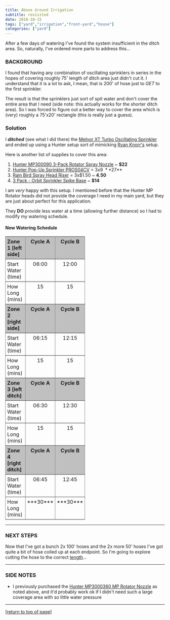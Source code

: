 ```yaml
---
title: Above Ground Irrigation
subtitle: revisited
date: 2018-10-15
tags: ["yard","irrigation","front-yard","house"]
categories: ["yard"]
---
```


After a few days of watering I've found the system insufficient in the ditch
area.  So, naturally, I've ordered more parts to address this...<!--more-->

### BACKGROUND

I found that having any combination of oscillating sprinklers in series in the
hopes of covering roughly 75' length of ditch area just didn't cut it.  I
understand that it is a lot to ask, I mean, that is 200' of hose just to *GET*
to the first sprinkler.  

The result is that the sprinklers just sort of spit water and don't cover the
entire area that I need (side note: this actually works for the shorter ditch
area).  So I was forced to figure out a better way to cover the area which is
(very) roughly a 75'x20' rectangle (this is really just a guess).

### Solution

I ***ditched*** (see what I did there) the
[Melnor XT Turbo Oscillating Sprinkler](https://amzn.to/2A4k65x) and ended up
using a Hunter setup sort of mimicking
[Ryan Knorr's](https://www.youtube.com/channel/UCGmz1qSJjvBPluouoOj1Qkg) setup.

Here is another list of supplies to cover this area:

1. [Hunter MP300090 3-Pack Rotator Spray Nozzle](https://amzn.to/2Sj0y4u) 
   ~ **$22**
2. [Hunter Pop-Up Sprinkler PROS04CV](https://amzn.to/2qd48jS) = 3x$9 ~ **$27**
3. [Rain Bird Spray Head Riser](https://amzn.to/2D3Slg9) = 3x$1.50 ~ **4.50**
4. [3 Pack - Orbit Sprinkler Spike Base](https://amzn.to/2CImeBR) ~ **$14**

I am *very* happy with this setup.  I mentioned before that the Hunter MP
Rotator heads did not provide the coverage I need in my main yard, but they are
just about perfect for this application.

They **DO** provide less water at a time (allowing further distance) so I had to
modify my watering schedule.

#### New Watering Schedule

<style type="text/css">
.tg  {border-collapse:collapse;border-spacing:0;width:50%;}
.tg td{padding:5px 5px;border-style:solid;border-width:1px;overflow:hidden;word-break:normal;border-color:grey;}
.tg th{font-weight:bold;padding:5px 5px;border-style:solid;border-width:1px;overflow:hidden;word-break:normal;border-color:grey;background-color:silver;}
.tg .tg-c3ow{border-color:inherit;text-align:center;vertical-align:top}
.tg .tg-0pky{border-color:inherit;text-align:left;vertical-align:top}
</style>
<table class="tg" align="center">
  <tr>
    <th class="tg-0pky">Zone 1 [left side]</th>
    <th class="tg-c3ow">Cycle A</th>
    <th class="tg-c3ow">Cycle B</th>
  </tr>
  <tr>
    <td class="tg-0pky">Start Water (time)</td>
    <td class="tg-c3ow">06:00</td>
    <td class="tg-c3ow">12:00</td>
  </tr>
  <tr>
    <td class="tg-0pky">How Long (mins)</td>
    <td class="tg-c3ow">15</td>
    <td class="tg-c3ow">15</td>
  </tr>
  <tr>
    <th class="tg-0pky">Zone 2 [right side]</th>
    <th class="tg-c3ow">Cycle A</th>
    <th class="tg-c3ow">Cycle B</th>
  </tr>
  <tr>
    <td class="tg-0pky">Start Water (time)</td>
    <td class="tg-c3ow">06:15</td>
    <td class="tg-c3ow">12:15</td>
  </tr>
  <tr>
    <td class="tg-0pky">How Long (mins)</td>
    <td class="tg-c3ow">15</td>
    <td class="tg-c3ow">15</td>
  </tr>
  <tr>
    <th class="tg-0pky">Zone 3 [left ditch]</th>
    <th class="tg-c3ow">Cycle A</th>
    <th class="tg-c3ow">Cycle B</th>
  </tr>
  <tr>
    <td class="tg-0pky">Start Water (time)</td>
    <td class="tg-c3ow">06:30</td>
    <td class="tg-c3ow">12:30</td>
  </tr>
  <tr>
    <td class="tg-0pky">How Long (mins)</td>
    <td class="tg-c3ow">15</td>
    <td class="tg-c3ow">15</td>
  </tr>
  <tr>
    <th class="tg-0pky">Zone 4 [right ditch]</th>
    <th class="tg-c3ow">Cycle A</th>
    <th class="tg-c3ow">Cycle B</th>
  </tr>
  <tr>
    <td class="tg-0pky">Start Water (time)</td>
    <td class="tg-c3ow">06:45</td>
    <td class="tg-c3ow">12:45</td>
  </tr>
  <tr>
    <td class="tg-0pky">How Long (mins)</td>
    <td class="tg-c3ow">***30***</td>
    <td class="tg-c3ow">***30***</td>
  </tr>
</table>

---

### NEXT STEPS

Now that I've got a bunch 2x 100' hoses and the 2x more 50' hoses I've got quite
a bit of hose coiled up at each endpoint.  So I'm going to explore cutting the
hose to the correct [length](https://amzn.to/2CD06IV)...

---

### SIDE NOTES

* I previously purchased the
[Hunter MP3000360 MP Rotator Nozzle](https://amzn.to/2ELG8OQ) as noted above,
and it'd probably work ok if I didn't need such a large coverage area with so
little water pressure

---

[[return to top of page]](#main-navbar)
